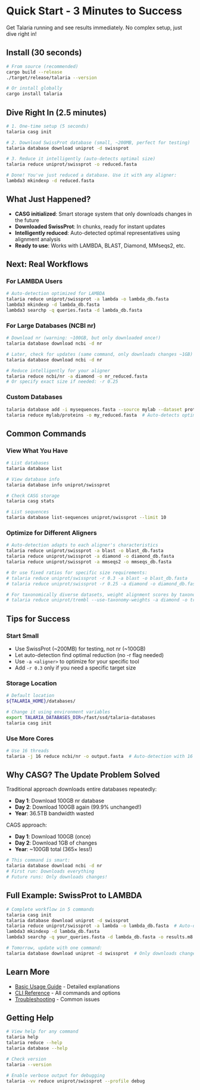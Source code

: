# Quick Start - 3 Minutes to Success

Get Talaria running and see results immediately. No complex setup, just dive right in!

## Install (30 seconds)

```bash
# From source (recommended)
cargo build --release
./target/release/talaria --version

# Or install globally
cargo install talaria
```

## Dive Right In (2.5 minutes)

```bash
# 1. One-time setup (5 seconds)
talaria casg init

# 2. Download SwissProt database (small, ~200MB, perfect for testing)
talaria database download uniprot -d swissprot

# 3. Reduce it intelligently (auto-detects optimal size)
talaria reduce uniprot/swissprot -o reduced.fasta

# Done! You've just reduced a database. Use it with any aligner:
lambda3 mkindexp -d reduced.fasta
```

## What Just Happened?

- **CASG initialized**: Smart storage system that only downloads changes in the future
- **Downloaded SwissProt**: In chunks, ready for instant updates
- **Intelligently reduced**: Auto-detected optimal representatives using alignment analysis
- **Ready to use**: Works with LAMBDA, BLAST, Diamond, MMseqs2, etc.

## Next: Real Workflows

### For LAMBDA Users
```bash
# Auto-detection optimized for LAMBDA
talaria reduce uniprot/swissprot -a lambda -o lambda_db.fasta
lambda3 mkindexp -d lambda_db.fasta
lambda3 searchp -q queries.fasta -d lambda_db.fasta
```

### For Large Databases (NCBI nr)
```bash
# Download nr (warning: ~100GB, but only downloaded once!)
talaria database download ncbi -d nr

# Later, check for updates (same command, only downloads changes ~1GB)
talaria database download ncbi -d nr

# Reduce intelligently for your aligner
talaria reduce ncbi/nr -a diamond -o nr_reduced.fasta
# Or specify exact size if needed: -r 0.25
```

### Custom Databases
```bash
talaria database add -i mysequences.fasta --source mylab --dataset proteins
talaria reduce mylab/proteins -o my_reduced.fasta  # Auto-detects optimal reduction
```


## Common Commands

### View What You Have
```bash
# List databases
talaria database list

# View database info
talaria database info uniprot/swissprot

# Check CASG storage
talaria casg stats

# List sequences
talaria database list-sequences uniprot/swissprot --limit 10
```

### Optimize for Different Aligners
```bash
# Auto-detection adapts to each aligner's characteristics
talaria reduce uniprot/swissprot -a blast -o blast_db.fasta
talaria reduce uniprot/swissprot -a diamond -o diamond_db.fasta
talaria reduce uniprot/swissprot -a mmseqs2 -o mmseqs_db.fasta

# Or use fixed ratios for specific size requirements:
# talaria reduce uniprot/swissprot -r 0.3 -a blast -o blast_db.fasta
# talaria reduce uniprot/swissprot -r 0.25 -a diamond -o diamond_db.fasta

# For taxonomically diverse datasets, weight alignment scores by taxonomy:
# talaria reduce uniprot/trembl --use-taxonomy-weights -a diamond -o trembl_tax.fasta
```

## Tips for Success

### Start Small
- Use SwissProt (~200MB) for testing, not nr (~100GB)
- Let auto-detection find optimal reduction (no -r flag needed)
- Use `-a <aligner>` to optimize for your specific tool
- Add `-r 0.3` only if you need a specific target size

### Storage Location
```bash
# Default location
${TALARIA_HOME}/databases/

# Change it using environment variables
export TALARIA_DATABASES_DIR=/fast/ssd/talaria-databases
talaria casg init
```

### Use More Cores
```bash
# Use 16 threads
talaria -j 16 reduce ncbi/nr -o output.fasta  # Auto-detection with 16 threads
```

## Why CASG? The Update Problem Solved

Traditional approach downloads entire databases repeatedly:
- **Day 1**: Download 100GB nr database
- **Day 2**: Download 100GB again (99.9% unchanged!)
- **Year**: 36.5TB bandwidth wasted

CAGS approach:
- **Day 1**: Download 100GB (once)
- **Day 2**: Download 1GB of changes
- **Year**: ~100GB total (365× less!)

```bash
# This command is smart:
talaria database download ncbi -d nr
# First run: Downloads everything
# Future runs: Only downloads changes!
```

## Full Example: SwissProt to LAMBDA

```bash
# Complete workflow in 5 commands
talaria casg init
talaria database download uniprot -d swissprot
talaria reduce uniprot/swissprot -a lambda -o lambda_db.fasta  # Auto-detects optimal size
lambda3 mkindexp -d lambda_db.fasta
lambda3 searchp -q your_queries.fasta -d lambda_db.fasta -o results.m8

# Tomorrow, update with one command:
talaria database download uniprot -d swissprot  # Only downloads changes!
```

## Learn More

- [Basic Usage Guide](basic-usage.md) - Detailed explanations
- [CLI Reference](../api/cli-reference.md) - All commands and options
- [Troubleshooting](../casg/troubleshooting.md) - Common issues

## Getting Help

```bash
# View help for any command
talaria help
talaria reduce --help
talaria database --help

# Check version
talaria --version

# Enable verbose output for debugging
talaria -vv reduce uniprot/swissprot --profile debug
```